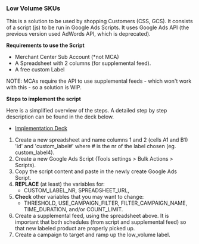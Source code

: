 ### Low Volume SKUs

This is a solution to be used by shopping Customers (CSS, GCS).
It consists of a script (js) to be run in Google Ads Scripts.
It uses Google Ads API (the previous version used AdWords API, which is deprecated).

**Requirements to use the Script**
 * Merchant Center Sub Account (*not MCA)
 * A Spreadsheet with 2 columns (for supplemental feed).
 * A free custom Label

NOTE: MCAs require the API to use supplemental feeds - which won't work with this - so a solution is WIP.

**Steps to implement the script**

Here is a simplified overview of the steps. A detailed step by step description can be found in the deck below.
 * [Implementation Deck](https://docs.google.com/presentation/d/10aQ8DYHoaeqQPcBUQfSOGV8tsLXs3l8T12FHtj5IUiQ/edit#slide=id.g7ca20d0e9a_0_0)
 1. Create a new spreadsheet and name columns 1 and 2 (cells A1 and B1) 'id' and 'custom_label#' where # is the nr of the label chosen (eg. custom_label4).
 2. Create a new Google Ads Script (Tools settings > Bulk Actions > Scripts).
 3. Copy the script content and paste in the newly create Google Ads Script.
 4. **REPLACE** (at least) the variables for:
    * CUSTOM_LABEL_NR, SPREADSHEET_URL,
 5. **Check** other variables that you may want to change:
    * THRESHOLD, USE_CAMPAIGN_FILTER, FILTER_CAMPAIGN_NAME, TIME_DURATION, and/or COUNT_LIMIT.
 6. Create a supplemental feed, using the spreadsheet above. It is important that both schedules (from script and supplemental feed) so that new labeled product are properly picked up.
 7. Create a campaign to target and ramp up the low_volume label.
